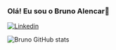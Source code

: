 ### Olá! Eu sou o Bruno Alencar🖖
[![Linkedin](https://img.shields.io/badge/LinkedIn-0077B5?style=for-the-badge&logo=linkedin&logoColor=white)]()

![Bruno GitHub stats](https://github-readme-stats.vercel.app/api?username=BrunoeSousaAlencar&show_icons=true&theme=radical)


